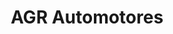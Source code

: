 ---
title: "AGR Automotores"
url: /santa-cruz-de-la-sierra/agr-automotores/
shop: reparación de automóviles
---